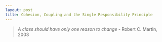 ```yaml
---
layout: post
title: Cohesion, Coupling and the Single Responsibility Principle
---
```


> *A class should have only one reason to change* - Robert C. Martin, 2003

